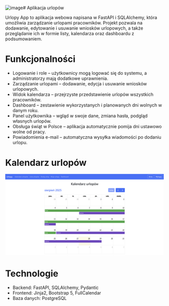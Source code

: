 <img width="1413" height="823" alt="image" src="https://github.com/user-attachments/assets/2396c330-9db1-485f-92a5-989f57d70838" /># Aplikacja urlopów

Urlopy App to aplikacja webowa napisana w FastAPI i SQLAlchemy, która umożliwia zarządzanie urlopami pracowników. Projekt pozwala na dodawanie, edytowanie i usuwanie wniosków urlopowych, a także przeglądanie ich w formie listy, kalendarza oraz dashboardu z podsumowaniem.

# Funkcjonalności
- Logowanie i role – użytkownicy mogą logować się do systemu, a administratorzy mają dodatkowe uprawnienia.
- Zarządzanie urlopami – dodawanie, edycja i usuwanie wniosków urlopowych.
- Widok kalendarza – przejrzyste przedstawienie urlopów wszystkich pracowników.
- Dashboard – zestawienie wykorzystanych i planowanych dni wolnych w danym roku.
- Panel użytkownika – wgląd w swoje dane, zmiana hasła, podgląd własnych urlopów.
- Obsługa świąt w Polsce – aplikacja automatycznie pomija dni ustawowo wolne od pracy.
- Powiadomienia e-mail – automatyczna wysyłka wiadomości po dodaniu urlopu.
  
# Kalendarz urlopów
![Kalendarz urlopów](screenshots/calendar.png)

# Technologie
- Backend: FastAPI, SQLAlchemy, Pydantic
- Frontend: Jinja2, Bootstrap 5, FullCalendar
- Baza danych: PostgreSQL
